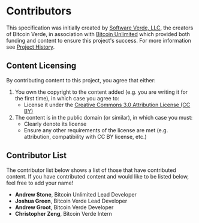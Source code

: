 # Contributors

This specification was initially created by [Software Verde, LLC](https://softwareverde.com/), the creators of Bitcoin Verde, in association with [Bitcoin Unlimited](https://www.bitcoinunlimited.info/) which provided both funding and content to ensure this project's success.
For more information see [Project History](/project-history).

## Content Licensing

By contributing content to this project, you agree that either:

 1. You own the copyright to the content added (e.g. you are writing it for the first time), in which case you agree to:
	 - License it under the [Creative Commons 3.0 Attribution License (CC BY)](https://creativecommons.org/licenses/by/3.0/us/)
 2. The content is in the public domain (or similar), in which case you must:
	 - Clearly denote its license
	 - Ensure any other requirements of the license are met (e.g. attribution, compatibility with CC BY license, etc.)

## Contributor List

The contributor list below shows a list of those that have contributed content.
If you have contributed content and would like to be listed below, feel free to add your name!

 - __Andrew Stone__, Bitcoin Unlimited Lead Developer
 - __Joshua Green__, Bitcoin Verde Lead Developer
 - __Andrew Groot__, Bitcoin Verde Developer
 - __Christopher Zeng__, Bitcoin Verde Intern
